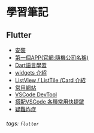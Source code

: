 學習筆記
===
Flutter
---
- [安裝](https://hackmd.io/@BzWzq-x9Rb2G4WG03gcyKg/SyJrIs1U9)
- [第一個APP(官網:隨機公司名稱)](https://hackmd.io/@BzWzq-x9Rb2G4WG03gcyKg/HyVrxb-U5)
- [Dart語言學習](https://hackmd.io/@BzWzq-x9Rb2G4WG03gcyKg/Vi4Y8eogTrWZeaVbDfd3jw)
- [widgets 介紹](https://hackmd.io/@BzWzq-x9Rb2G4WG03gcyKg/Zw3UCLqiSM2SrbA3HrGl7Q?edit)
- [ListView / ListTile /Card 介紹](https://hackmd.io/@BzWzq-x9Rb2G4WG03gcyKg/SJ81DP6K5)
- [常用網站](https://hackmd.io/@BzWzq-x9Rb2G4WG03gcyKg/dRMWRK_bQYKhmbWhQ2Awjw)
- [VSCode DevTool](https://hackmd.io/@BzWzq-x9Rb2G4WG03gcyKg/-jdN0ER3TPSVOjOMXMAf1A)
- [搭配VSCode 各種常用快捷鍵](https://hackmd.io/@BzWzq-x9Rb2G4WG03gcyKg/T3ubq519T6-8Pk-N6xLHsA)
- [疑難炸症](https://hackmd.io/@BzWzq-x9Rb2G4WG03gcyKg/GlAjkj0WSc2jFHFL13nWMw)


###### tags: `flutter`